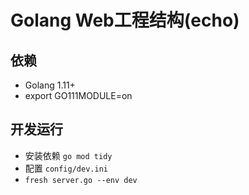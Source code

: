 # Golang Web工程结构(echo)

## 依赖
* Golang 1.11+
* export GO111MODULE=on

## 开发运行

* 安装依赖 `go mod tidy`
* 配置 `config/dev.ini`
* `fresh server.go --env dev`  

  